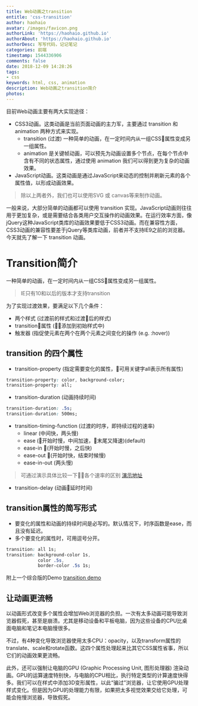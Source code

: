 ```yaml
---
title: Web动画之transition
entitle: 'css-transition'
author: haohaio
avatar: /images/favicon.png
authorLink: 'https://haohaio.github.io'
authorAbout: 'https://haohaio.github.io'
authorDesc: 写写代码，记记笔记
categories: 前端
timestamp: 1544336906
comments: false
date: 2018-12-09 14:28:26
tags: 
- css
keywords: html, css, animation
description: Web动画之transition简介
photos:
---
```


目前Web动画主要有两大实现途径：

- CSS3动画。这类动画是当前页面动画的主力军，主要通过 transition 和 animation 两种方式来实现。
  - transition (过渡) 一种简单的动画，在一定时间内从一组CSS属性变成另一组属性。
  - animation 是关键帧动画，可以预先为动画设置多个节点，在每个节点中含有不同的状态属性，通过使用 animation 我们可以得到更为复杂的动画效果。
- JavaScript动画。这类动画是通过JavaScript来动态的控制并刷新元素的各个属性值，以形成动画效果。

> 除以上两者外，我们也可以使用SVG 或 canvas等来制作动画。

一般来说，大部分简单的动画都可以使用 transition 实现。JavaScript动画则往往用于更加复杂，或是需要结合各类用户交互操作的动画效果。在运行效率方面，像jQuery这种JavaScript类库的动画效果要低于CSS3动画。而在兼容性方面，CSS3动画的兼容性要差于jQuery等类库动画，前者并不支持IE9之前的浏览器。今天就先了解一下 transition 动画。

# Transition简介

一种简单的动画，在一定时间内从一组CSS属性变成另一组属性。

> IE只有10和以后的版本才支持transition

为了实现过渡效果，要满足以下几个条件：

- 两个样式 (过渡前的样式和过渡后的样式)
- transition属性 (添加到初始样式中)
- 触发器 (指促使元素在两个在两个元素之间变化的操作 (e.g. :hover))

## transition 的四个属性

- transition-property (指定需要变化的属性，可用关键字all表示所有属性)

```css
transition-property: color, background-color;
transition-property: all;
```

- transition-duration (动画持续时间)

```css
transition-duration: .5s;
transition-duration: 500ms;
```

- transition-timing-function (过渡的时序，即持续过程的速率)
  - linear (中间快，两头慢)
  - ease (开始时慢，中间加速，末尾又降速)(default)
  - ease-in (开始时慢，之后快)
  - ease-out (开始时快，结束时候慢)
  - ease-in-out (两头慢)

> 可通过演示具体比较一下各个速率的区别  [演示地址](https://codepen.io/haohaio/pen/pqoqYR)

- transition-delay (动画延时时间)

## transition属性的简写形式

- 要变化的属性和动画的持续时间是必写的。默认情况下，时序函数是ease，而且没有延迟。
- 多个要变化的属性时，可用逗号分开。

```css
transition: all 1s;
transition: background-color 1s,
            color .5s,
            border-color .5s 1s;
```

附上一个综合版的Demo [transition demo](https://codepen.io/haohaio/pen/madEJw)

## 让动画更流畅

以动画形式改变多个属性会增加Web浏览器的负担。一次有太多动画可能导致浏览器假死，甚至是崩溃。尤其是移动设备和平板电脑，因为这些设备的CPU比桌面电脑和笔记本电脑慢很多。

不过，有4种变化导致浏览器使用太多CPU：opacity，以及transform属性的translate、scale和rotate函数。这四个属性处理起来比其它CSS属性省事，所以它们的动画效果更流畅。

此外，还可以强制让电脑的GPU (Graphic Processing Unit, 图形处理器) 渲染动画。GPU的运算速度特别快，与电脑的CPU相比，执行特定类型的计算速度快得多。我们可以在样式中添加3D变形属性，以此“骗过”浏览器，让它使用GPU处理样式变化。但是因为GPU的处理能力有限，如果把太多视觉效果交给它处理，可能会拖慢浏览器，导致假死。